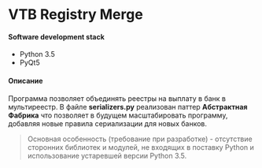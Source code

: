 # VTB Registry Merge

#### Software development stack ####
- Python 3.5
- PyQt5


#### Описание ####
Программа позволяет объединять реестры на выплату в банк в мультиреестр.
В файле **serializers.py** реализован паттер **Абстрактная Фабрика** что позволяет в будущем масштабировать 
программу, добавляя новые правила сериализации для новых банков.

> Основная особенность (требование при разработке) - отсутствие сторонних библиотек и модулей, не входящих в 
поставку Python и использование устаревшей версии Python 3.5.

